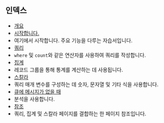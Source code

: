 
## 인덱스

- [개요](../articles/application-insights/app-insights-analytics.md)
- [시작합니다.](../articles/application-insights/app-insights-analytics-tour.md)
 - 여기에서 시작합니다. 주요 기능을 다루는 자습서입니다.
- [쿼리](../articles/application-insights/app-insights-analytics-queries.md)
 - `where` 및 `count`와 같은 연산자를 사용하여 쿼리를 작성합니다.
- [집계](../articles/application-insights/app-insights-analytics-aggregations.md)
 - 레코드 그룹을 통해 통계를 계산하는 데 사용됩니다.
- [스칼라](../articles/application-insights/app-insights-analytics-scalars.md)
 - 쿼리 매개 변수를 구성하는 데 숫자, 문자열 및 기타 식을 사용합니다.
- [큐에 메시지가 없을 때](../articles/application-insights/app-insights-analytics-using.md)
 - 분석을 사용합니다.
- [참조](../articles/application-insights/app-insights-analytics-reference.md)
 - 쿼리, 집계 및 스칼라 페이지를 결합하는 한 페이지 참조입니다.

<!---HONumber=AcomDC_0330_2016-->